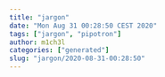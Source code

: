 ```yaml
---
title: "jargon"
date: "Mon Aug 31 00:28:50 CEST 2020"
tags: ["jargon", "pipotron"]
author: m1ch3l
categories: ["generated"]
slug: "jargon/2020-08-31-00:28:50"
---
```



